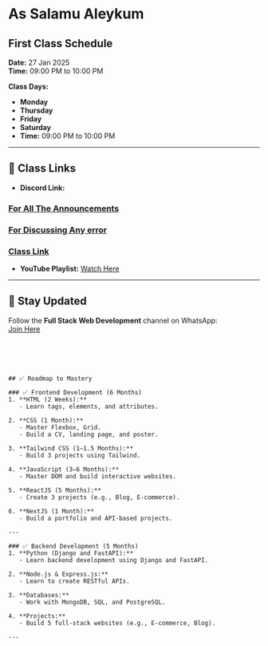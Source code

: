 # As Salamu Aleykum  

## First Class Schedule  
**Date:** 27 Jan 2025  
**Time:** 09:00 PM to 10:00 PM  

**Class Days:**  
- **Monday**  
- **Thursday**  
- **Friday**  
- **Saturday**  
- **Time:** 09:00 PM to 10:00 PM  

---

## 📎 Class Links  
- **Discord Link:** 
### [For All The Announcements ](https://discord.gg/qdyRtf7jBU) 
### [For Discussing Any error ](https://discord.gg/tVfmZk5GAN)  
### [Class Link ](https://discord.gg/mbucEU3UV3)  

- **YouTube Playlist:** [Watch Here](https://www.youtube.com/playlist?list=PLyjQWlylgnG15DhUrAo5lNh-8k-G0ywWO)  

---

## 📲 Stay Updated  
Follow the **Full Stack Web Development** channel on WhatsApp:  
[Join Here](https://whatsapp.com/channel/0029Vb3Fo9a0gcfSwnqwFT25)  
```





## ✅ Roadmap to Mastery  

### ✅ Frontend Development (6 Months)  
1. **HTML (2 Weeks):**  
   - Learn tags, elements, and attributes.  

2. **CSS (1 Month):**  
   - Master Flexbox, Grid.  
   - Build a CV, landing page, and poster.  

3. **Tailwind CSS (1–1.5 Months):**  
   - Build 3 projects using Tailwind.  

4. **JavaScript (3–6 Months):**  
   - Master DOM and build interactive websites.  

5. **ReactJS (5 Months):**  
   - Create 3 projects (e.g., Blog, E-commerce).  

6. **NextJS (1 Month):**  
   - Build a portfolio and API-based projects.  

---

### ✅ Backend Development (5 Months)  
1. **Python (Django and FastAPI):**  
   - Learn backend development using Django and FastAPI.  

2. **Node.js & Express.js:**  
   - Learn to create RESTful APIs.  

3. **Databases:**  
   - Work with MongoDB, SQL, and PostgreSQL.  

4. **Projects:**  
   - Build 5 full-stack websites (e.g., E-commerce, Blog).  

---












